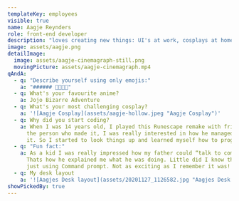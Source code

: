 ```yaml
---
templateKey: employees
visible: true
name: Aagje Reynders
role: front-end developer
description: "loves creating new things: UI's at work, cosplays at home."
image: assets/aagje.png
detailImage:
  image: assets/aagje-cinemagraph-still.png
  movingPicture: assets/aagje-cinemagraph.mp4
qAndA:
  - q: "Describe yourself using only emojis:"
    a: "###### 🐍🍕🖤💀"
  - q: What's your favourite anime?
    a: Jojo Bizarre Adventure
  - q: What's your most challenging cosplay?
    a: '![Aagje Cosplay](assets/aagje-hollow.jpeg "Aagje Cosplay")'
  - q: Why did you start coding?
    a: When I was 14 years old, I played this Runescape remake with friends and met
      the person who made it, I was really interested in how he managed to code
      it. So I started to look things up and learned myself how to program.
  - q: "Fun fact:"
    a: As a kid I was really impressed how my father could “talk to computers”.
      Thats how he explained me what he was doing. Little did I know that he was
      just using Command prompt. Not as exciting as I remember it was!
  - q: My desk layout
    a: '![Aagjes Desk layout](assets/20201127_1126582.jpg "Aagjes Desk layout")'
showPickedBy: true
---
```

